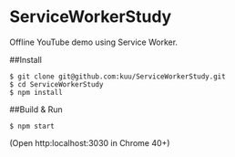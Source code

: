 ServiceWorkerStudy
==============

Offline YouTube demo using Service Worker.

##Install

```
$ git clone git@github.com:kuu/ServiceWorkerStudy.git
$ cd ServiceWorkerStudy
$ npm install
```

##Build & Run

```
$ npm start
```

(Open http:localhost:3030 in Chrome 40+)
